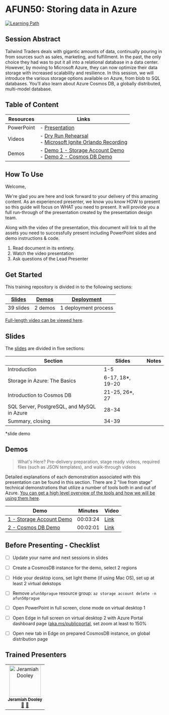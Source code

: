 # AFUN50: Storing data in Azure

 [![Learning Path](https://img.shields.io/badge/Learning%20Path-AFUN-fe5e00?logo=microsoft)](https://github.com/microsoft/ignite-learning-paths-training-afun/)

 
## Session Abstract

Tailwind Traders deals with gigantic amounts of data, continually pouring in from sources such as sales, marketing, and fulfillment. In the past, the only choice they had was to put it all into a relational database in a data center. However, by moving to Microsoft Azure, they can now optimize their data storage with increased scalability and resilience. In this session, we will introduce the various storage options available on Azure, from blob to SQL databases. You’ll also learn about Azure Cosmos DB, a globally distributed, multi-model database. 

## Table of Content

| Resources          | Links                            |
|-------------------|----------------------------------|
| PowerPoint        | - [Presentation](presentations.md) |
| Videos            | - [Dry Run Rehearsal](#) <br/>- [Microsoft Ignite Orlando Recording](https://myignite.techcommunity.microsoft.com/sessions/83205) |
| Demos             | - [Demo 1 - Storage Account Demo](demos/README.md#demo-1---storage-account-demo) <br/>- [Demo 2 - Cosmos DB Demo](demos/README.md#demo-2---cosmos-db-demo) |


## How To Use

Welcome,

We're glad you are here and look forward to your delivery of this amazing content. As an experienced presenter, we know you know HOW to present so this guide will focus on WHAT you need to present. It will provide you a full run-through of the presentation created by the presentation design team. 

Along with the video of the presentation, this document will link to all the assets you need to successfully present including PowerPoint slides and demo instructions &
code.

1.  Read document in its entirety.
2.  Watch the video presentation
3.  Ask questions of the Lead Presenter

## Get Started

This training repository is divided in to the following sections:

| [Slides](#slides) | [Demos](#demos) | [Deployment](deployment.md) |  
|-------------------|-----------------|-----------------|
| 39 slides         | 2 demos         |  1 deployment process

 [Full-length video can be viewed here](https://myignite.techcommunity.microsoft.com/sessions/83205).


## Slides

The [slides](presentations.md) are divided in five sections:

 Section                                        | Slides           | Notes
------------------------------------------------|---------------   |------
Introduction                                    | 1-5              | 
Storage in Azure: The Basics                    | 6-17, 18*, 19-20 | 
Introduction to Cosmos DB​                       | 21-25, 26*, 27   | 
SQL Server, PostgreSQL, and MySQL in Azure​      | 28-34            |
Summary,  closing                               | 34-39            | 

*slide demo


## Demos

> What's Here? Pre-delivery preparation, stage ready videos, required files (such as JSON templates), and walk-through videos

Detailed explanations of each demonstration associated with this presentation can be found in this section. There are 2 "live from stage" technical demonstrations that utilize a number of tools both in and out of Azure. [You can get a high level overview of the tools and how we will be using them here](demos/README.md).

| Demo 	                                    | Minutes | Video
--------------------------------------------|---------|-----------------
|  [1 - Storage Account Demo](demos/README.md#demo-1---storage-account-demo)            | 00:03:24       | [Link](https://globaleventcdn.blob.core.windows.net/assets/afun/afun50/AFUN50%20-%20Demo%2001%20-%20Storage%20Account%20Demo.mp4)
|  [2 - Cosmos DB Demo](demos/README.md#demo-2---cosmos-db-demo)  | 00:02:01  | [Link](https://globaleventcdn.blob.core.windows.net/assets/afun/afun50/AFUN50%20-%20Demo%2002%20-%20Cosmos%20DB%20Demo.mp4)


## Before Presenting - Checklist
- [ ] Update your name and next sessions in slides
- [ ] Create a CosmosDB instance for the demo, select 2 regions
- [ ] Hide your desktop icons, set light theme (if using Mac OS), set up at least 2 virtual dekstops
- [ ] Remove `afun50prague` resource group: `az storage account delete -n afun50prague`
- [ ] Open PowerPoint in full screen, clone mode on virtual desktop 1
- [ ] Open Edge in full screen on virtual desktop 2 with Azure Portal dashboard page ([aka.ms/publicportal](https://aka.ms/publicportal), set zoom at least to 150%
- [ ] Open new tab in Edge on prepared CosmosDB instance, on global distribution page


## Trained Presenters

<!-- ALL-CONTRIBUTORS-LIST:START - Do not remove or modify this section -->
<!-- prettier-ignore -->

<table>
<tr>
    <td align="center"><a href="https://jeramiah.net/">
        <img src="https://avatars2.githubusercontent.com/u/4121105?s=460&v=4" width="100px;" alt="Jeramiah Dooley"/><br />
        <sub><b>Jeramiah Dooley</b></sub></a><br />
            <a href="https://github.com/microsoft/ignite-learning-paths-training-afun/commits?author=FBoucher" title="talk">📢</a>
            <a href="https://github.com/microsoft/ignite-learning-paths-training-afun/commits?author=FBoucher" title="Documentation">📖</a> 
    </td>
</tr></table>

<!-- ALL-CONTRIBUTORS-LIST:END -->
